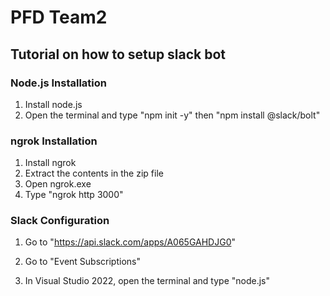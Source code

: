 # PFD Team2

## Tutorial on how to setup slack bot

### Node.js Installation
1. Install node.js
2. Open the terminal and type "npm init -y" then "npm install @slack/bolt"

### ngrok Installation
1. Install ngrok
2. Extract the contents in the zip file
3. Open ngrok.exe
4. Type "ngrok http 3000"

### Slack Configuration
1. Go to "https://api.slack.com/apps/A065GAHDJG0"
2. Go to "Event Subscriptions"



4. In Visual Studio 2022, open the terminal and type "node.js"
